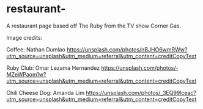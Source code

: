 # restaurant-

A restaurant page based off The Ruby from the TV show Corner Gas.

Image credits:

Coffee: 
Nathan Dumlao https://unsplash.com/photos/nBJHO6wmRWw?utm_source=unsplash&utm_medium=referral&utm_content=creditCopyText

Ruby Club:
Omar Lezama Hernandez https://unsplash.com/photos/-MZeWPaom1w?utm_source=unsplash&utm_medium=referral&utm_content=creditCopyText
  
Chili Cheese Dog:
Amanda Lim https://unsplash.com/photos/_3EQ99lceac?utm_source=unsplash&utm_medium=referral&utm_content=creditCopyText
  